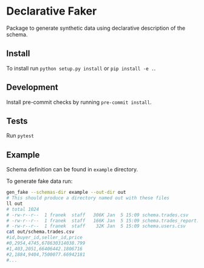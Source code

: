 # Declarative Faker

Package to generate synthetic data using declarative description of the schema.

## Install

To install run `python setup.py install` or `pip install -e .`.

## Development

Install pre-commit checks by running `pre-commit install`.

## Tests

Run `pytest`

## Example

Schema definition can be found in `example` directory.

To generate fake data run:
```bash
gen_fake --schemas-dir example --out-dir out
# This should produce a directory named out with these files
ll out
# total 1024
# -rw-r--r--  1 franek  staff   306K Jan  5 15:09 schema.trades.csv
# -rw-r--r--  1 franek  staff   166K Jan  5 15:09 schema.trades_report.csv
# -rw-r--r--  1 franek  staff    32K Jan  5 15:09 schema.users.csv
cat out/schema.trades.csv
#id,buyer_id,seller_id,price
#0,2954,4745,678630314038.799
#1,403,2051,66406442.1806716
#2,1884,9404,7500077.66942181
#...
```
